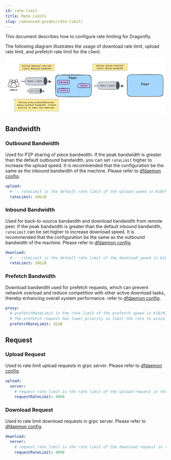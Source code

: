 ```yaml
---
id: rate-limit
title: Rate Limits
slug: /advanced-guides/rate-limit/
---
```


This document describes how to configure rate limiting for Dragonfly.

The following diagram illustrates the usage of download rate limit, upload rate limit,
and prefetch rate limit for the client.

![rate-limit](../resource/advanced-guides/rate-limit/rate-limit.webp)

## Bandwidth

### Outbound Bandwidth

Used for P2P sharing of piece bandwidth.
If the peak bandwidth is greater than the default outbound bandwidth,
you can set `rateLimit` higher to increase the upload speed.
It is recommended that the configuration be the same as the inbound bandwidth of the machine.
Please refer to [dfdaemon config](../reference/configuration/client/dfdaemon.md).

```yaml
upload:
  # -- rateLimit is the default rate limit of the upload speed in KiB/MiB/GiB per second, default is 10GiB/s.
  rateLimit: 10GiB
```

### Inbound Bandwidth

Used for back-to-source bandwidth and download bandwidth from remote peer.
If the peak bandwidth is greater than the default inbound bandwidth,
`rateLimit` can be set higher to increase download speed.
It is recommended that the configuration be the same as the outbound bandwidth of the machine.
Please refer to [dfdaemon config](../reference/configuration/client/dfdaemon.md).

```yaml
download:
  # -- rateLimit is the default rate limit of the download speed in KiB/MiB/GiB per second, default is 10GiB/s.
  rateLimit: 10GiB
```

### Prefetch Bandwidth

Download bandwidth used for prefetch requests, which can prevent network overload
and reduce competition with other active download tasks,
thereby enhancing overall system performance.
refer to [dfdaemon config](../reference/configuration/client/dfdaemon.md).

```yaml
proxy:
  # prefetchRateLimit is the rate limit of the prefetch speed in KiB/MiB/GiB per second, default is 2GiB/s.
  # The prefetch request has lower priority so limit the rate to avoid occupying the bandwidth impact other download tasks.
  prefetchRateLimit: 2GiB
```

## Request

### Upload Request

Used to rate limit upload requests in grpc server.
Please refer to [dfdaemon config](../reference/configuration/client/dfdaemon.md).

```yaml
upload:
  server:
    # request_rate_limit is the rate limit of the upload request in the upload grpc server, default is 4000 req/s.
    requestRateLimit: 4000
```

### Download Request

Used to rate limit download requests in grpc server.
Please refer to [dfdaemon config](../reference/configuration/client/dfdaemon.md).

```yaml
download:
  server:
    # request_rate_limit is the rate limit of the download request in the download grpc server, default is 4000 req/s.
    requestRateLimit: 4000
```
